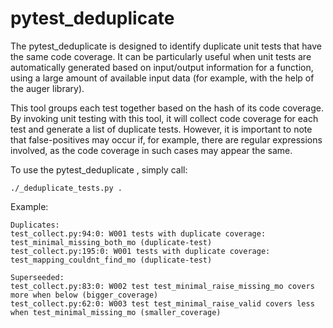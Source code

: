 # pytest_deduplicate

The pytest_deduplicate is designed to identify duplicate unit tests that have the same code coverage. It can be particularly useful when unit tests are automatically generated based on input/output information for a function, using a large amount of available input data (for example, with the help of the auger library).

This tool groups each test together based on the hash of its code coverage. By invoking unit testing with this tool, it will collect code coverage for each test and generate a list of duplicate tests. However, it is important to note that false-positives may occur if, for example, there are regular expressions involved, as the code coverage in such cases may appear the same.

To use the pytest_deduplicate , simply call:

    ./_deduplicate_tests.py .

Example:

```
Duplicates:
test_collect.py:94:0: W001 tests with duplicate coverage: test_minimal_missing_both_mo (duplicate-test)
test_collect.py:195:0: W001 tests with duplicate coverage: test_mapping_couldnt_find_mo (duplicate-test)

Superseeded:
test_collect.py:83:0: W002 test test_minimal_raise_missing_mo covers more when below (bigger_coverage)
test_collect.py:62:0: W003 test test_minimal_raise_valid covers less when test_minimal_missing_mo (smaller_coverage)
```
